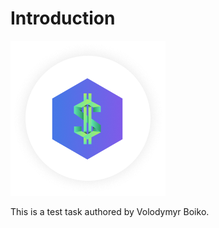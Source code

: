 # Introduction
 ![alt text](public/logoFooter.png)
 
 This is a test task authored by Volodymyr Boiko.  

